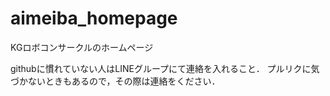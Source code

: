 # aimeiba_homepage
KGロボコンサークルのホームページ

githubに慣れていない人はLINEグループにて連絡を入れること．
プルリクに気づかないときもあるので，その際は連絡をください．
